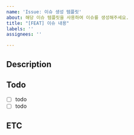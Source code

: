 ```yaml
---
name: 'Issue: 이슈 생성 템플릿'
about: 해당 이슈 템플릿을 사용하여 이슈를 생성해주세요.
title: "[FEAT] 이슈 내용"
labels: ''
assignees: ''

---
```


## Description
<!--설명을 작성하세요.-->

## Todo
- [ ] todo
- [ ] todo

## ETC
